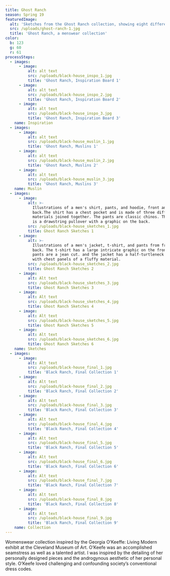 ```yaml
---
title: Ghost Ranch
season: Spring 19
featuredImage:
  alt: 'Sketches from the Ghost Ranch collection, showing eight different tops.'
  src: /uploads/ghost-ranch-1.jpg
  title: 'Ghost Ranch, a menswear collection'
color:
  b: 123
  g: 60
  r: 61
processSteps:
  - images:
      - image:
          alt: alt text
          src: /uploads/black-house_inspo_1.jpg
          title: 'Ghost Ranch, Inspiration Board 1'
      - image:
          alt: alt text
          src: /uploads/black-house_inspo_2.jpg
          title: 'Ghost Ranch, Inspiration Board 2'
      - image:
          alt: alt text
          src: /uploads/black-house_inspo_3.jpg
          title: 'Ghost Ranch, Inspiration Board 3'
    name: Inspiration
  - images:
      - image:
          alt: alt text
          src: /uploads/black-house_muslin_1.jpg
          title: 'Ghost Ranch, Muslins 1'
      - image:
          alt: alt text
          src: /uploads/black-house_muslin_2.jpg
          title: 'Ghost Ranch, Muslins 2'
      - image:
          alt: alt text
          src: /uploads/black-house_muslin_3.jpg
          title: 'Ghost Ranch, Muslins 3'
    name: Muslin
  - images:
      - image:
          alt: >-
            Illustrations of a men's shirt, pants, and hoodie, front and
            back.The shirt has a chest pocket and is made of three different
            materials joined together. The pants are classic chinos. The hoodie
            is a drawstring pullover with a graphic on the back. 
          src: /uploads/black-house_sketches_1.jpg
          title: Ghost Ranch Sketches 1
      - image:
          alt: >-
            Illustrations of a men's jacket, t-shirt, and pants from front and
            back. The t-shirt has a large intricate graphic on the front, the
            pants are a jean cut. and the jacket has a half-turtleneck collar
            with chest panels of a fluffy material.
          src: /uploads/black-house_sketches_2.jpg
          title: Ghost Ranch Sketches 2
      - image:
          alt: Alt text
          src: /uploads/black-house_sketches_3.jpg
          title: Ghost Ranch Sketches 3
      - image:
          alt: Alt text
          src: /uploads/black-house_sketches_4.jpg
          title: Ghost Ranch Sketches 4
      - image:
          alt: Alt text
          src: /uploads/black-house_sketches_5.jpg
          title: Ghost Ranch Sketches 5
      - image:
          alt: Alt text
          src: /uploads/black-house_sketches_6.jpg
          title: Ghost Ranch Sketches 6
    name: Sketches
  - images:
      - image:
          alt: Alt text
          src: /uploads/black-house_final_1.jpg
          title: 'Black Ranch, Final Collection 1'
      - image:
          alt: Alt text
          src: /uploads/black-house_final_2.jpg
          title: 'Black Ranch, Final Collection 2'
      - image:
          alt: Alt text
          src: /uploads/black-house_final_3.jpg
          title: 'Black Ranch, Final Collection 3'
      - image:
          alt: Alt text
          src: /uploads/black-house_final_4.jpg
          title: 'Black Ranch, Final Collection 4'
      - image:
          alt: Alt text
          src: /uploads/black-house_final_5.jpg
          title: 'Black Ranch, Final Collection 5'
      - image:
          alt: Alt text
          src: /uploads/black-house_final_6.jpg
          title: 'Black Ranch, Final Collection 6'
      - image:
          alt: Alt text
          src: /uploads/black-house_final_7.jpg
          title: 'Black Ranch, Final Collection 7'
      - image:
          alt: Alt text
          src: /uploads/black-house_final_8.jpg
          title: 'Black Ranch, Final Collection 8'
      - image:
          alt: Alt text
          src: /uploads/black-house_final_9.jpg
          title: 'Black Ranch, Final Collection 9'
    name: Collection
---
```

Womenswear collection inspired by the Georgia O’Keeffe: Living Modern
 exhibit at the Cleveland Museum of Art. O’Keefe was an accomplished
 seamstress as well as a talented artist. I was inspired by the detailing of her
 personally designed pieces and the androgynous aesthetic of her personal style.
 O’Keefe loved challenging and confounding society’s conventional dress codes.
